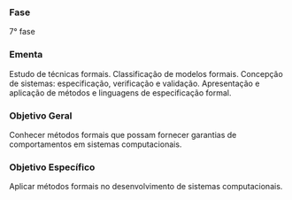 ### Fase
7° fase

### Ementa
Estudo de técnicas formais. Classificação de modelos formais. Concepção de
sistemas: especificação, verificação e validação. Apresentação e aplicação de
métodos e linguagens de especificação formal.

### Objetivo Geral
Conhecer métodos formais que possam fornecer garantias de comportamentos em sistemas computacionais.

### Objetivo Específico
Aplicar métodos formais no desenvolvimento de sistemas computacionais.

